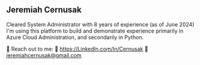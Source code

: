## Jeremiah Cernusak

Cleared System Administrator with 8 years of experience (as of June 2024)
I'm using this platform to build and demonstrate experience primarily in Azure Cloud Administration, and 
secondarily in Python.

👋 Reach out to me:
💼 https://LinkedIn.com/In/Cernusak
📧 jeremiahcernusak@gmail.com
